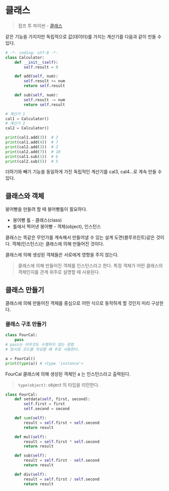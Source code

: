 # 클래스

> 점프 투 파이썬 - [클래스](https://wikidocs.net/28)

같은 기능을 가지지만 독립적으로 값(데이터)를 가지는 계산기를 다음과 같이 만들 수 있다.

```py
# -*- coding: utf-8 -*-
class Calculator:
    def __init__(self):
        self.result = 0

    def add(self, num):
        self.result += num
        return self.result

    def sub(self, num):
        self.result -= num
        return self.result

# 계산기 1
cal1 = Calculator()
# 계산기 2
cal2 = Calculator()

print(cal1.add(3))  # 3
print(cal1.add(4))  # 7
print(cal2.add(3))  # 3
print(cal2.add(7))  # 10
print(cal1.sub(1))  # 6
print(cal2.sub(5))  # 5
```

더하기와 빼기 기능을 동일하게 가진 독립적인 계산기를 cal3, cal4...로 계속 만들 수 있다.

## 클래스와 객체

붕어빵을 만들려 할 때 붕어빵틀이 필요하다.

- 붕어빵 틀 - 클래스(class)
- 틀에서 찍어낸 붕어빵 - 객체(object), 인스턴스

클래스는 똑같은 무언가를 계속해서 만들어낼 수 있는 설계 도면(블루프린트)같은 것이다. 객체(인스턴스)는 클래스에 의해 만들어진 것이다.

클래스에 의해 생성된 객체들은 서로에게 영향을 주지 않는다.

> 클래스에 의해 만들어진 객체를 인스턴스라고 한다. 특정 객체가 어떤 클래스의 객체인지를 관계 위주로 설명할 때 사용된다.

## 클래스 만들기

클래스에 의해 만들어진 객체를 중심으로 어떤 식으로 동작하게 할 것인지 미리 구상한다.

### 클래스 구조 만들기

```py
class FourCal:
    pass
# pass는 아무것도 수행하지 않는 문법
# 임시로 코드를 작성할 때 주로 사용한다.

a = FourCal()
print(type(a)) # <type 'instance'>
```

FourCal 클래스에 의해 생성된 객체인 a 는 인스턴스라고 출력된다.

> `type(object)`: object 의 타입을 리턴한다.

```py
class FourCal:
    def setdata(self, first, second):
        self.first = first
        self.second = second

    def sum(self):
        result = self.first + self.second
        return result

    def mul(self):
        result = self.first * self.second
        return result

    def sub(self):
        result = self.first - self.second
        return result

    def div(self):
        result = self.first / self.second
        return result
```
